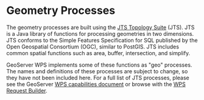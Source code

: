 # Geometry Processes

The geometry processes are built using the [JTS Topology Suite](http://tsusiatsoftware.net/jts/main.html) (JTS). JTS is a Java library of functions for processing geometries in two dimensions. JTS conforms to the Simple Features Specification for SQL published by the Open Geospatial Consortium (OGC), similar to PostGIS. JTS includes common spatial functions such as area, buffer, intersection, and simplify.

GeoServer WPS implements some of these functions as "geo" processes. The names and definitions of these processes are subject to change, so they have not been included here. For a full list of JTS processes, please see the GeoServer [WPS capabilities document](../operations.md#wps_getcaps) or browse with the [WPS Request Builder](../requestbuilder.md).
